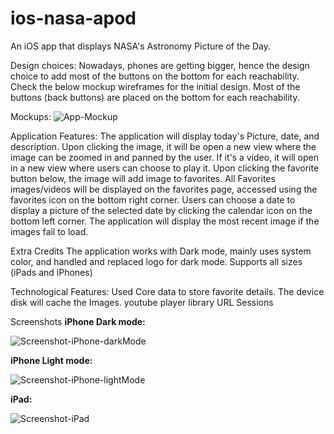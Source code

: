 # ios-nasa-apod
An iOS app that displays NASA's Astronomy Picture of the Day. 

Design choices:
Nowadays, phones are getting bigger, hence the design choice to add most of the buttons on the bottom for each reachability.
Check the below mockup wireframes for the initial design. Most of the buttons (back buttons) are placed on the bottom for each reachability.


Mockups:
![App-Mockup](https://user-images.githubusercontent.com/16442328/155944283-d275ccd0-79e3-488e-97cb-2392e0f078de.jpg)


Application Features: 
The application will display today's Picture, date, and description. 
Upon clicking the image, it will be open a new view where the image can be zoomed in and panned by the user. If it's a video, it will open in a new view where users can choose to play it.
Upon clicking the favorite button below, the image will add image to favorites. 
All Favorites images/videos will be displayed on the favorites page, accessed using the favorites icon on the bottom right corner.
Users can choose a date to display a picture of the selected date by clicking the calendar icon on the bottom left corner.
The application will display the most recent image if the images fail to load.

Extra Credits
The application works with Dark mode, mainly uses system color, and handled and replaced logo for dark mode.
Supports all sizes (iPads and iPhones)


Technological Features:
Used Core data to store favorite details.
The device disk will cache the Images.
youtube player library 
URL Sessions 

Screenshots
**iPhone Dark mode:**

![Screenshot-iPhone-darkMode](https://user-images.githubusercontent.com/16442328/155944284-17ea78f3-9c03-422e-bad5-25263c4f9b43.png)


**iPhone Light mode:**

![Screenshot-iPhone-lightMode](https://user-images.githubusercontent.com/16442328/155944265-cb852b84-6988-4091-8169-7c50df0eceee.png)

**iPad:**

![Screenshot-iPad](https://user-images.githubusercontent.com/16442328/155944270-80aa576d-06a3-49f6-8457-aeb30bc7d689.png)


